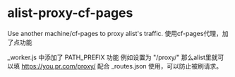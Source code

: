 # alist-proxy-cf-pages

Use another machine/cf-pages to proxy alist's traffic. 使用cf-pages代理，加了点功能

_worker.js 中添加了 PATH_PREFIX 功能 例如设置为 "/proxy/" 那么alist里就可以填 https://you.pr.com/proxy/ 配合 _routes.json 使用，可以防止被刷请求。
